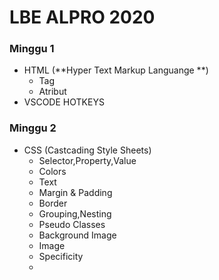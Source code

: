# LBE ALPRO 2020
### Minggu 1
  - HTML (**Hyper Text Markup Languange **)
    - Tag
    - Atribut
  - VSCODE HOTKEYS
### Minggu 2
   - CSS (Castcading Style Sheets)
      - Selector,Property,Value
      - Colors
      - Text
      - Margin & Padding
      - Border
      - Grouping,Nesting
      - Pseudo Classes
      - Background Image
      - Image
      - Specificity
      -
